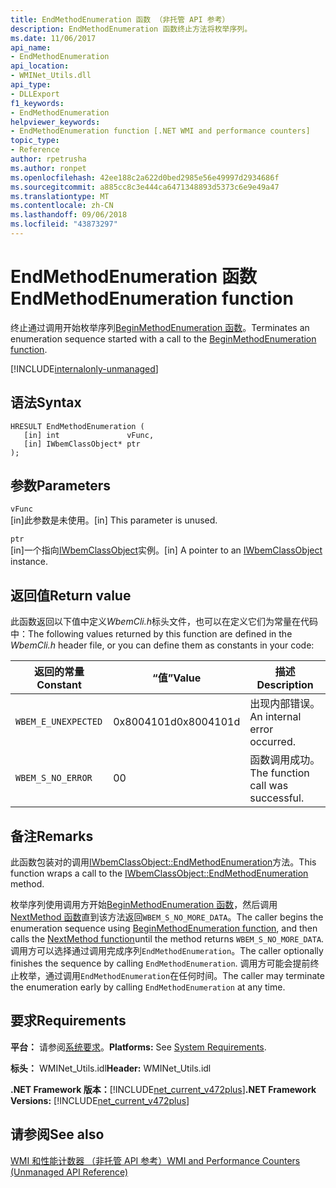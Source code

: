 ```yaml
---
title: EndMethodEnumeration 函数 （非托管 API 参考）
description: EndMethodEnumeration 函数终止方法将枚举序列。
ms.date: 11/06/2017
api_name:
- EndMethodEnumeration
api_location:
- WMINet_Utils.dll
api_type:
- DLLExport
f1_keywords:
- EndMethodEnumeration
helpviewer_keywords:
- EndMethodEnumeration function [.NET WMI and performance counters]
topic_type:
- Reference
author: rpetrusha
ms.author: ronpet
ms.openlocfilehash: 42ee188c2a622d0bed2985e56e49997d2934686f
ms.sourcegitcommit: a885cc8c3e444ca6471348893d5373c6e9e49a47
ms.translationtype: MT
ms.contentlocale: zh-CN
ms.lasthandoff: 09/06/2018
ms.locfileid: "43873297"
---
```

# <a name="endmethodenumeration-function"></a><span data-ttu-id="96d38-103">EndMethodEnumeration 函数</span><span class="sxs-lookup"><span data-stu-id="96d38-103">EndMethodEnumeration function</span></span>
<span data-ttu-id="96d38-104">终止通过调用开始枚举序列[BeginMethodEnumeration 函数](beginmethodenumeration.md)。</span><span class="sxs-lookup"><span data-stu-id="96d38-104">Terminates an enumeration sequence started with a call to the [BeginMethodEnumeration function](beginmethodenumeration.md).</span></span>  

[!INCLUDE[internalonly-unmanaged](../../../../includes/internalonly-unmanaged.md)]
    
## <a name="syntax"></a><span data-ttu-id="96d38-105">语法</span><span class="sxs-lookup"><span data-stu-id="96d38-105">Syntax</span></span>  
  
```  
HRESULT EndMethodEnumeration (
   [in] int               vFunc, 
   [in] IWbemClassObject* ptr 
); 
```  

## <a name="parameters"></a><span data-ttu-id="96d38-106">参数</span><span class="sxs-lookup"><span data-stu-id="96d38-106">Parameters</span></span>

`vFunc`  
<span data-ttu-id="96d38-107">[in]此参数是未使用。</span><span class="sxs-lookup"><span data-stu-id="96d38-107">[in] This parameter is unused.</span></span>

`ptr`  
<span data-ttu-id="96d38-108">[in]一个指向[IWbemClassObject](/windows/desktop/api/wbemcli/nn-wbemcli-iwbemclassobject)实例。</span><span class="sxs-lookup"><span data-stu-id="96d38-108">[in] A pointer to an [IWbemClassObject](/windows/desktop/api/wbemcli/nn-wbemcli-iwbemclassobject) instance.</span></span>

## <a name="return-value"></a><span data-ttu-id="96d38-109">返回值</span><span class="sxs-lookup"><span data-stu-id="96d38-109">Return value</span></span>

<span data-ttu-id="96d38-110">此函数返回以下值中定义*WbemCli.h*标头文件，也可以在定义它们为常量在代码中：</span><span class="sxs-lookup"><span data-stu-id="96d38-110">The following values returned by this function are defined in the *WbemCli.h* header file, or you can define them as constants in your code:</span></span>

|<span data-ttu-id="96d38-111">返回的常量</span><span class="sxs-lookup"><span data-stu-id="96d38-111">Constant</span></span>  |<span data-ttu-id="96d38-112">“值”</span><span class="sxs-lookup"><span data-stu-id="96d38-112">Value</span></span>  |<span data-ttu-id="96d38-113">描述</span><span class="sxs-lookup"><span data-stu-id="96d38-113">Description</span></span>  |
|---------|---------|---------|
|`WBEM_E_UNEXPECTED` | <span data-ttu-id="96d38-114">0x8004101d</span><span class="sxs-lookup"><span data-stu-id="96d38-114">0x8004101d</span></span> | <span data-ttu-id="96d38-115">出现内部错误。</span><span class="sxs-lookup"><span data-stu-id="96d38-115">An internal error occurred.</span></span> |
|`WBEM_S_NO_ERROR` | <span data-ttu-id="96d38-116">0</span><span class="sxs-lookup"><span data-stu-id="96d38-116">0</span></span> | <span data-ttu-id="96d38-117">函数调用成功。</span><span class="sxs-lookup"><span data-stu-id="96d38-117">The function call was successful.</span></span>  |
  
## <a name="remarks"></a><span data-ttu-id="96d38-118">备注</span><span class="sxs-lookup"><span data-stu-id="96d38-118">Remarks</span></span>

<span data-ttu-id="96d38-119">此函数包装对的调用[IWbemClassObject::EndMethodEnumeration](/windows/desktop/api/wbemcli/nf-wbemcli-iwbemclassobject-endmethodenumeration)方法。</span><span class="sxs-lookup"><span data-stu-id="96d38-119">This function wraps a call to the [IWbemClassObject::EndMethodEnumeration](/windows/desktop/api/wbemcli/nf-wbemcli-iwbemclassobject-endmethodenumeration) method.</span></span>

<span data-ttu-id="96d38-120">枚举序列使用调用方开始[BeginMethodEnumeration 函数](beginmethodenumeration.md)，然后调用[NextMethod 函数](nextmethod.md )直到该方法返回`WBEM_S_NO_MORE_DATA`。</span><span class="sxs-lookup"><span data-stu-id="96d38-120">The caller begins the enumeration sequence using [BeginMethodEnumeration function](beginmethodenumeration.md), and then calls the [NextMethod function](nextmethod.md )until the method  returns `WBEM_S_NO_MORE_DATA`.</span></span> <span data-ttu-id="96d38-121">调用方可以选择通过调用完成序列`EndMethodEnumeration`。</span><span class="sxs-lookup"><span data-stu-id="96d38-121">The caller optionally finishes the sequence by calling `EndMethodEnumeration`.</span></span> <span data-ttu-id="96d38-122">调用方可能会提前终止枚举，通过调用`EndMethodEnumeration`在任何时间。</span><span class="sxs-lookup"><span data-stu-id="96d38-122">The caller may terminate the enumeration early by calling `EndMethodEnumeration` at any time.</span></span>

## <a name="requirements"></a><span data-ttu-id="96d38-123">要求</span><span class="sxs-lookup"><span data-stu-id="96d38-123">Requirements</span></span>  
 <span data-ttu-id="96d38-124">**平台：** 请参阅[系统要求](../../../../docs/framework/get-started/system-requirements.md)。</span><span class="sxs-lookup"><span data-stu-id="96d38-124">**Platforms:** See [System Requirements](../../../../docs/framework/get-started/system-requirements.md).</span></span>  
  
 <span data-ttu-id="96d38-125">**标头：** WMINet_Utils.idl</span><span class="sxs-lookup"><span data-stu-id="96d38-125">**Header:** WMINet_Utils.idl</span></span>  
  
 <span data-ttu-id="96d38-126">**.NET Framework 版本：**[!INCLUDE[net_current_v472plus](../../../../includes/net-current-v472plus.md)]</span><span class="sxs-lookup"><span data-stu-id="96d38-126">**.NET Framework Versions:** [!INCLUDE[net_current_v472plus](../../../../includes/net-current-v472plus.md)]</span></span>  
  
## <a name="see-also"></a><span data-ttu-id="96d38-127">请参阅</span><span class="sxs-lookup"><span data-stu-id="96d38-127">See also</span></span>  
[<span data-ttu-id="96d38-128">WMI 和性能计数器 （非托管 API 参考）</span><span class="sxs-lookup"><span data-stu-id="96d38-128">WMI and Performance Counters (Unmanaged API Reference)</span></span>](index.md)
